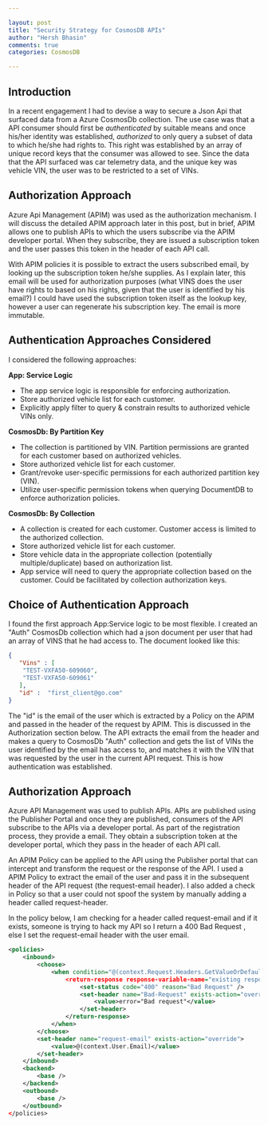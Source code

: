 ```yaml
---

layout: post
title: "Security Strategy for CosmosDB APIs"
author: "Hersh Bhasin"
comments: true
categories: CosmosDB

---
```


## Introduction

In a recent engagement I had to devise a way to secure a Json Api that surfaced data from a Azure CosmosDb collection. The use case was that a API consumer should first be *authenticated* by suitable means and once his/her identity was established, *authorized* to only query a subset of data to which he/she had rights to. This right was established by an array of unique record keys that the consumer was allowed to see. Since the data that the API surfaced was car telemetry data, and the unique key was vehicle VIN, the user was to be restricted to a set of VINs.

## Authorization Approach

Azure Api Management (APIM) was used as the authorization mechanism. I will discuss the detailed APIM approach later in this post, but in brief, APIM allows one to publish APIs to which the users subscribe via the APIM developer portal. When they subscribe, they are issued a subscription token and the user passes this token in the header of each API call.

With APIM policies it is possible to extract the users subscribed email, by looking up the subscription token he/she supplies. As I explain later, this email will be used for authorization purposes (what VINS does the user have rights to based on his rights, given that the user is identified by his email?) I could have used the subscription token itself as the lookup key, however a user can regenerate his subscription key. The email is more immutable.

## Authentication Approaches Considered

I considered the following approaches:

**App: Service Logic**

- The app service logic is responsible for enforcing authorization.
- Store authorized vehicle list for each customer.
- Explicitly apply filter to query & constrain results to authorized vehicle VINs only.

**CosmosDb: By Partition Key**

- The collection is partitioned by VIN. Partition permissions are granted for each customer based on authorized vehicles.
- Store authorized vehicle list for each customer.
- Grant/revoke user-specific permissions for each authorized partition key (VIN).
- Utilize user-specific permission tokens when querying DocumentDB to enforce authorization policies.

**CosmosDb: By Collection**

- A collection is created for each customer. Customer access is limited to the authorized collection.
- Store authorized vehicle list for each customer.
- Store vehicle data in the appropriate collection (potentially multiple/duplicate) based on authorization list.
- App service will need to query the appropriate collection based on the customer. Could be facilitated by collection authorization keys.

##  Choice of Authentication Approach

I found the first approach App:Service logic to be most flexible. I created an "Auth" CosmosDb collection which had a json document per user that had an array of VINS that he had access to. The document looked like this:

```json
{ 
   "Vins" : [ 
    "TEST-VXFA50-609060",
    "TEST-VXFA50-609061" 
   ], 
   "id" :  "first_client@go.com" 
} 
```

The "id" is the email of the user which is extracted by a Policy on the APIM and passed in the header of the request by APIM. This is discussed in the Authorization section below. The API extracts the email from the header and makes a query to CosmosDb "Auth" collection and gets the list of VINs the user identified by the email has access to, and matches it with the VIN that was requested by the user in the current API request. This is how authentication was established.

##  Authorization Approach

Azure API Management was used to publish APIs. APIs are published using the Publisher Portal and once they are published, consumers of the API subscribe to the APIs via a developer portal. As part of the registration process, they provide a email. They obtain a subscription token at the developer portal, which they pass in the header of each API call.

An APIM Policy can be applied to the API using the Publisher portal that can intercept and transform the request or the response of the API. I used a APIM Policy to extract the email of the user and pass it in the subsequent header of the API request (the request-email header). I also added a check in Policy so that a user could not spoof the system by manually adding a header called request-header.

In the policy below, I am checking for a header called request-email and if it exists, someone is trying to hack my API so I return a 400 Bad Request , else I set the request-email header with the user email.

```xml
<policies>
    <inbound>
        <choose>
            <when condition="@(context.Request.Headers.GetValueOrDefault("request-email","").Length >0)">
                <return-response response-variable-name="existing response variable">
                    <set-status code="400" reason="Bad Request" />
                    <set-header name="Bad-Request" exists-action="override">
                        <value>error="Bad request"</value>
                    </set-header>
                </return-response>
            </when>
        </choose>
        <set-header name="request-email" exists-action="override">
            <value>@(context.User.Email)</value>
        </set-header>
    </inbound>
    <backend>
        <base />
    </backend>
    <outbound>
        <base />
    </outbound>
</policies>
```